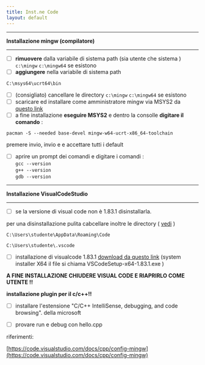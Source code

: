 ```yaml
---
title: Inst.ne Code
layout: default
---
```


___

**Installazione mingw (compilatore)**

___

- [ ]  **rimuovere** dalla variabile di sistema path (sia utente che sistema ) `c:\mingw`  `c:\mingw64`  se esistono
- [ ]  **aggiungere** nella variabile di sistema path

``` C:\msys64\ucrt64\bin ```
- [ ]  (consigliato) cancellare le directory `c:\mingw`  `c:\mingw64`  se esistono
- [ ]  scaricare ed installare come amministratore mingw via MSYS2  da [questo link](https://github.com/msys2/msys2-installer/releases/download/2023-05-26/msys2-x86_64-20230526.exe )
- [ ]  a fine installazione **eseguire MSYS2** e dentro la consolle **digitare il comando** :
      
``` pacman -S --needed base-devel mingw-w64-ucrt-x86_64-toolchain ```
      
premere invio, invio e  e accettare tutti i default 

- [ ]  aprire un prompt dei comandi  e digitare i comandi :
\
`gcc --version`\
`g++ --version`\
`gdb --version`

___

**Installazione VisualCodeStudio**

___

- [ ]  se la versione di visual code non è 1.83.1  disinstallarla.

 per una disinstallazione pulita cabcellare inoltre le directory ( [vedi](https://code.visualstudio.com/docs/setup/uninstall#_clean-uninstall) )

`C:\Users\studente\AppData\Roaming\Code`

`C:\Users\studente\.vscode`



- [ ]  installazione di visualcode 1.83.1  [download da questo link](https://code.visualstudio.com/Download#) (system installer X64 il file si chiama VSCodeSetup-x64-1.83.1.exe ) 


**A FINE INSTALLAZIONE CHIUDERE VISUAL CODE E RIAPRIRLO COME UTENTE !!**



**installazione plugin per il c/c++!!**

- [ ]  installare l'estensione "C/C++ IntelliSense, debugging, and code browsing". della microsoft


- [ ]  provare run e debug con hello.cpp


riferimenti:

[https://code.visualstudio.com/docs/cpp/config-mingw](https://code.visualstudio.com/docs/cpp/config-mingw)

